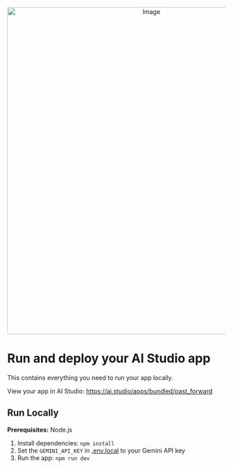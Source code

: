 <div align="center">
<img width="649" height="754" alt="Image" src="https://github.com/user-attachments/assets/7d026f84-ecbe-4860-9b58-14b3763cee2a" />
</div>

# Run and deploy your AI Studio app

This contains everything you need to run your app locally.

View your app in AI Studio: https://ai.studio/apps/bundled/past_forward

## Run Locally

**Prerequisites:**  Node.js


1. Install dependencies:
   `npm install`
2. Set the `GEMINI_API_KEY` in [.env.local](.env.local) to your Gemini API key
3. Run the app:
   `npm run dev`
